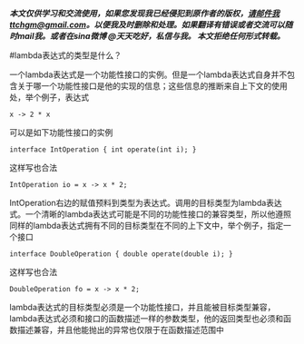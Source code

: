  ***本文仅供学习和交流使用，如果您发现我已经侵犯到原作者的版权，请邮件我ttchgm@gmail.com。以便我及时删除和处理。如果翻译有错误或者交流可以随时mail我。或者在sina微博 @天天吃好，私信与我。 本文拒绝任何形式转载。***

#lambda表达式的类型是什么？

一个lambda表达式是一个功能性接口的实例。但是一个lambda表达式自身并不包含关于哪一个功能性接口是他的实现的信息；这些信息的推断来自上下文的使用处，举个例子，表达式

    x -> 2 * x

可以是如下功能性接口的实例

    interface IntOperation { int operate(int i); }

这样写也合法

    IntOperation io = x -> x * 2;

IntOperation右边的赋值预料到类型为表达式。调用的目标类型为lambda表达式。一个清晰的lambda表达式可能是不同的功能性接口的兼容类型，所以他遵照同样的lambda表达式拥有不同的目标类型在不同的上下文中，举个例子，指定一个接口

    interface DoubleOperation { double operate(double i); }

这样写也合法

    DoubleOperation fo = x -> x * 2;

lambda表达式的目标类型必须是一个功能性接口，并且能被目标类型兼容，lambda表达式必须和接口的函数描述一样的参数类型，他的返回类型也必须和函数描述兼容，并且他能抛出的异常也仅限于在函数描述范围中